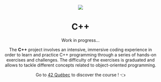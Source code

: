 <p align="center">
  <img src="https://github.com/LaOuede/42-project-badges/blob/main/badges/cppe.png" />
</p>

<h1 align=center>C++</h1>

<p align=center>
Work in progress...
</p>

<div align=center>
  
The <b>C++</b> project involves an intensive, immersive coding experience in order to learn and practice C++ programming through a series of hands-on exercises and challenges. The difficulty of the exercises is graduated and allows to tackle different concepts related to object-oriented programming.

</div>


<div align="center">
  
Go to [42 Québec](https://42quebec.com/) to discover the course ! 👈
</div>

